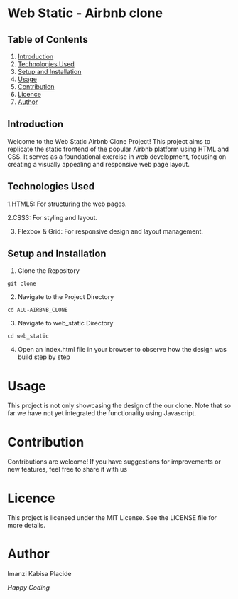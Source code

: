 # Web Static - Airbnb clone

## Table of Contents

1. [Introduction](#introduction)
2. [Technologies Used](#technologies_used)
3. [Setup and Installation](#setup_and_installation)
4. [Usage](#usage)
5. [Contribution](#contribution)
6. [Licence](#licence)
7. [Author](#author)

## Introduction

Welcome to the Web Static Airbnb Clone Project! This project aims to replicate the static frontend of the popular Airbnb platform using HTML and CSS. It serves as a foundational exercise in web development, focusing on creating a visually appealing and responsive web page layout.

## Technologies Used

1.HTML5: For structuring the web pages.

2.CSS3: For styling and layout.

3. Flexbox & Grid: For responsive design and layout management.

## Setup and Installation

1. Clone the Repository

```
git clone

```

2. Navigate to the Project Directory

```
cd ALU-AIRBNB_CLONE
```

3. Navigate to web_static Directory

```
cd web_static
```

4. Open an index.html file in your browser to observe how the design was build step by step

# Usage

This project is not only showcasing the design of the our clone. Note that so far we have not yet integrated the functionality using Javascript.

# Contribution

Contributions are welcome! If you have suggestions for improvements or new features, feel free to share it with us

# Licence

This project is licensed under the MIT License. See the LICENSE file for more details.

# Author

Imanzi Kabisa Placide

_Happy Coding_
